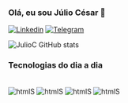 ### Olá, eu sou Júlio César 🤙

[![Linkedin](https://img.shields.io/badge/LinkedIn-0077B5?style=for-the-badge&logo=linkedin&logoColor=white)](https://www.linkedin.com/in/j%C3%BAlio-c%C3%A9sar-1j997/)
[![Telegram](https://img.shields.io/badge/Telegram-2CA5E0?style=for-the-badge&logo=telegram&logoColor=white)](https://web.telegram.org/k/)

![JulioC GitHub stats](https://github-readme-stats.vercel.app/api?username=JulioCOP&show_icons=true&theme=tokyonight)

### Tecnologias do dia a dia

<div style= "display: inline_block"><br/>
    <img align="center" alt="htmlS" src="https://img.shields.io/badge/Python-3776AB?style=for-the-badge&logo=python&logoColor=white" />
    <img align="center" alt="htmlS" 
    src="https://img.shields.io/badge/Udemy-EC5252?style=for-the-badge&logo=Udemy&logoColor=white" />
    <img align="center" alt="htmlS" 
    src=https://img.shields.io/badge/Microsoft_Office-D83B01?style=for-the-badge&logo=microsoft-office&logoColor=white" />
    <img align="center" alt="htmlS" 
    src="https://img.shields.io/badge/Trello-0052CC?style=for-the-badge&logo=trello&logoColor=white" />
</div>
